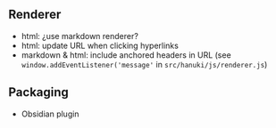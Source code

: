 ## Renderer

- html: ¿use markdown renderer?
- html: update URL when clicking hyperlinks
- markdown & html: include anchored headers in URL (see `window.addEventListener('message'` in `src/hanuki/js/renderer.js`)

## Packaging

- Obsidian plugin
